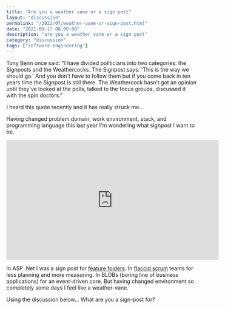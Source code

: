```yaml
---
title: "Are you a weather vane or a sign post"
layout: "discussion"
permalink: "/2022/07/weather-vane-or-sign-post.html"
date: "2021-09-17 08:00:00"
description: "are you a weather vane or a sign post"
category: "discussion"
tags: ["software engineering"]
---
```


Tony Benn once said: "I have divided politicians into two categories: the Signposts and the Weathercocks. The Signpost says: 'This is the way we should go.' And you don't have to follow them but if you come back in ten years time the Signpost is still there. The Weathercock hasn’t got an opinion until they've looked at the polls, talked to the focus groups, discussed it with the
spin doctors."

I heard this quote recently and it has really struck me...

Having changed problem domain, work environment, stack, and programming language this last year I'm wondering what signpost I want to be.

<!--more-->

<iframe width="560" height="315" src="https://www.youtube.com/embed/QkRMWDzFcqA" title="YouTube video player" frameborder="0" allow="accelerometer; autoplay; clipboard-write; encrypted-media; gyroscope; picture-in-picture" allowfullscreen></iframe>

In ASP .Net I was a sign post for [feature folders](https://maestros.io/structure-by-type-vs-feature). In [flaccid scrum](https://martinfowler.com/bliki/FlaccidScrum.html) teams for less planning and more measuring.  In BLOBs (boring line of business applications) for an event-driven core. But having changed environment so completely some days I feel like a weather-vane.

Using the discussion below... What are you a sign-post for?

